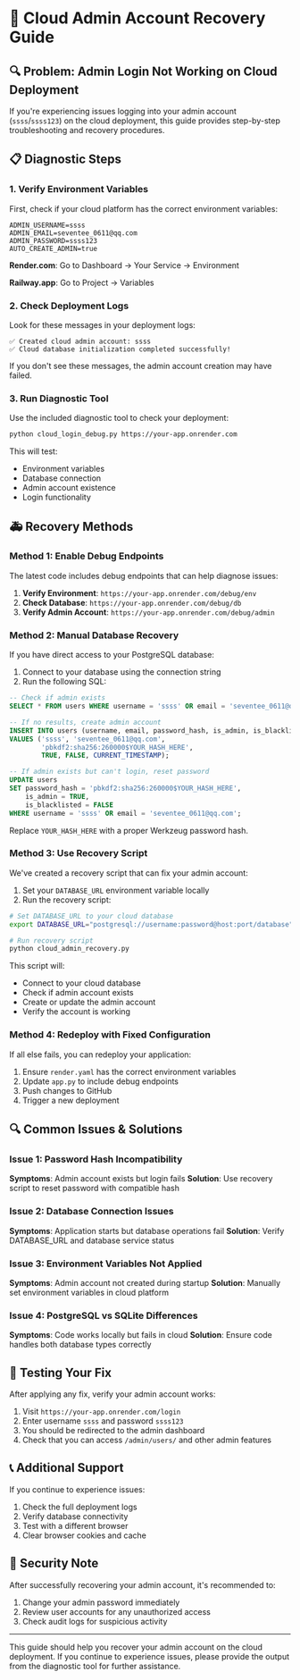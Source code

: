# 🔧 Cloud Admin Account Recovery Guide

## 🔍 Problem: Admin Login Not Working on Cloud Deployment

If you're experiencing issues logging into your admin account (`ssss`/`ssss123`) on the cloud deployment, this guide provides step-by-step troubleshooting and recovery procedures.

## 📋 Diagnostic Steps

### 1. Verify Environment Variables

First, check if your cloud platform has the correct environment variables:

```
ADMIN_USERNAME=ssss
ADMIN_EMAIL=seventee_0611@qq.com
ADMIN_PASSWORD=ssss123
AUTO_CREATE_ADMIN=true
```

**Render.com**: Go to Dashboard → Your Service → Environment

**Railway.app**: Go to Project → Variables

### 2. Check Deployment Logs

Look for these messages in your deployment logs:

```
✅ Created cloud admin account: ssss
✅ Cloud database initialization completed successfully!
```

If you don't see these messages, the admin account creation may have failed.

### 3. Run Diagnostic Tool

Use the included diagnostic tool to check your deployment:

```bash
python cloud_login_debug.py https://your-app.onrender.com
```

This will test:
- Environment variables
- Database connection
- Admin account existence
- Login functionality

## 🚑 Recovery Methods

### Method 1: Enable Debug Endpoints

The latest code includes debug endpoints that can help diagnose issues:

1. **Verify Environment**: `https://your-app.onrender.com/debug/env`
2. **Check Database**: `https://your-app.onrender.com/debug/db`
3. **Verify Admin Account**: `https://your-app.onrender.com/debug/admin`

### Method 2: Manual Database Recovery

If you have direct access to your PostgreSQL database:

1. Connect to your database using the connection string
2. Run the following SQL:

```sql
-- Check if admin exists
SELECT * FROM users WHERE username = 'ssss' OR email = 'seventee_0611@qq.com';

-- If no results, create admin account
INSERT INTO users (username, email, password_hash, is_admin, is_blacklisted, created_at)
VALUES ('ssss', 'seventee_0611@qq.com', 
        'pbkdf2:sha256:260000$YOUR_HASH_HERE', 
        TRUE, FALSE, CURRENT_TIMESTAMP);

-- If admin exists but can't login, reset password
UPDATE users 
SET password_hash = 'pbkdf2:sha256:260000$YOUR_HASH_HERE', 
    is_admin = TRUE, 
    is_blacklisted = FALSE
WHERE username = 'ssss' OR email = 'seventee_0611@qq.com';
```

Replace `YOUR_HASH_HERE` with a proper Werkzeug password hash.

### Method 3: Use Recovery Script

We've created a recovery script that can fix your admin account:

1. Set your `DATABASE_URL` environment variable locally
2. Run the recovery script:

```bash
# Set DATABASE_URL to your cloud database
export DATABASE_URL="postgresql://username:password@host:port/database"

# Run recovery script
python cloud_admin_recovery.py
```

This script will:
- Connect to your cloud database
- Check if admin account exists
- Create or update the admin account
- Verify the account is working

### Method 4: Redeploy with Fixed Configuration

If all else fails, you can redeploy your application:

1. Ensure `render.yaml` has the correct environment variables
2. Update `app.py` to include debug endpoints
3. Push changes to GitHub
4. Trigger a new deployment

## 🔍 Common Issues & Solutions

### Issue 1: Password Hash Incompatibility

**Symptoms**: Admin account exists but login fails
**Solution**: Use recovery script to reset password with compatible hash

### Issue 2: Database Connection Issues

**Symptoms**: Application starts but database operations fail
**Solution**: Verify DATABASE_URL and database service status

### Issue 3: Environment Variables Not Applied

**Symptoms**: Admin account not created during startup
**Solution**: Manually set environment variables in cloud platform

### Issue 4: PostgreSQL vs SQLite Differences

**Symptoms**: Code works locally but fails in cloud
**Solution**: Ensure code handles both database types correctly

## 🧪 Testing Your Fix

After applying any fix, verify your admin account works:

1. Visit `https://your-app.onrender.com/login`
2. Enter username `ssss` and password `ssss123`
3. You should be redirected to the admin dashboard
4. Check that you can access `/admin/users/` and other admin features

## 📞 Additional Support

If you continue to experience issues:

1. Check the full deployment logs
2. Verify database connectivity
3. Test with a different browser
4. Clear browser cookies and cache

## 🔐 Security Note

After successfully recovering your admin account, it's recommended to:

1. Change your admin password immediately
2. Review user accounts for any unauthorized access
3. Check audit logs for suspicious activity

---

This guide should help you recover your admin account on the cloud deployment. If you continue to experience issues, please provide the output from the diagnostic tool for further assistance.
